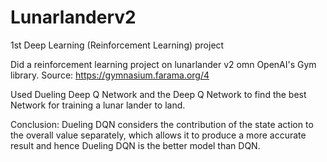 # Lunarlanderv2
1st Deep Learning (Reinforcement Learning) project 

Did a reinforcement learning project on lunarlander v2 omn OpenAI's Gym library. Source: https://gymnasium.farama.org/4

Used Dueling Deep Q Network and the Deep Q Network to find the best Network for training a lunar lander to land.

Conclusion:
Dueling DQN considers the contribution of the state action to the overall value separately, which allows it to produce a more accurate result and hence
Dueling DQN is the better model than DQN.

